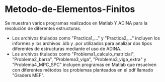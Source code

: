 # Metodo-de-Elementos-Finitos
Se muestran varios programas realizados en Matlab Y ADINA para la resolución de diferentes estructuras.

* Los archivos titulados como "Practica1_..." y "Practica2_..." incluyen los informes y los archivos .idb y .por utilizados para analizar dos tipos diferentes de estructuras mediante el uso de ADINA.
* Los archivos titulados como "Problema1_calculo_matricial", "Problema2_barra", "Problema3_viga", "Problema3_viga_extra" y "Problema4_MPC_SPC" incluyen programas en Matlab que resuelven con diferentes métodos los problemas planteados en el pdf llamado "Graders MEF".
